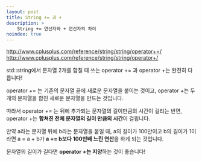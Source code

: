 ```yaml
---
layout: post
title: String += 과 +
description: >
    String += 연산자와 + 연산자의 차이
noindex: true
---
```


<http://www.cplusplus.com/reference/string/string/operator+=/>
<http://www.cplusplus.com/reference/string/string/operator+/>

std::string에서 문자열 2개를 합칠 때 쓰는 operator += 과 operator +는 완전히 다릅니다!

operator += 는 기존의 문자열 끝에 새로운 문자열을 붙이는 것이고, operator +는 두 개의 문자열을 합친 새로운 문자열을 만드는 것입니다.

따라서 operator += 는 뒤에 추가되는 문자열의 길이만큼의 시간이 걸리는 반면, operator +는 **합쳐진 전체 문자열의 길이 만큼의 시간**이 걸립니다.

만약 a라는 문자열 뒤에 b라는 문자열을 붙일 때, a의 길이가 100만이고 b의 길이가 1이라면 a = a + b가 **a += b보다 100만배 느린 연산**을 하게 되는 것입니다.  

문자열의 길이가 길다면 **operator +는 지양**하는 것이 좋습니다!